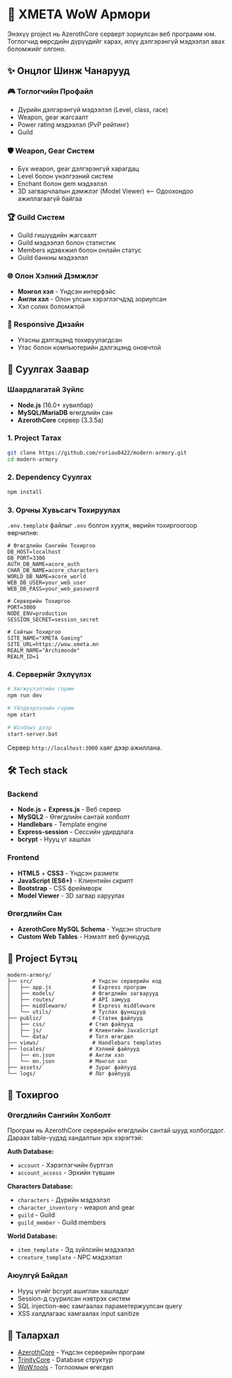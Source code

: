 # 🏰 XMETA WoW Армори

Энэхүү project нь AzerothCore серверт зориулсан веб программ юм. Тоглогчид өөрсдийн дүрүүдийг харах, илүү дэлгэрэнгүй мэдээлэл авах боломжийг олгоно.

## ✨ Онцлог Шинж Чанарууд

### 🎮 Тоглогчийн Профайл
- Дүрийн дэлгэрэнгүй мэдээлэл (Level, class, race)
- Weapon, gear жагсаалт
- Power rating мэдээлэл (PvP рейтинг)
- Guild

### 🛡️ Weapon, Gear Систем
- Бүх weapon, gear дэлгэрэнгүй харагдац
- Level болон үнэлгээний систем
- Enchant болон gem мэдээлэл
- 3D загварчлалын дэмжлэг (Model Viewer) <-- Одоохондоо ажиллагаагүй байгаа

### 🏆 Guild Систем
- Guild гишүүдийн жагсаалт
- Guild мэдээлэл болон статистик
- Members идэвхжил болон онлайн статус
- Guild банкны мэдээлэл

### 🌐 Олон Хэлний Дэмжлэг
- **Монгол хэл** - Үндсэн интерфэйс
- **Англи хэл** - Олон улсын хэрэглэгчдэд зориулсан
- Хэл солих боломжтой

### 📱 Responsive Дизайн
- Утасны дэлгэцэнд тохируулагдсан
- Утас болон компьютерийн дэлгэцэнд оновчтой

## 🚀 Суулгах Заавар

### Шаардлагатай Зүйлс
- **Node.js** (16.0+ хувилбар)
- **MySQL/MariaDB** өгөгдлийн сан
- **AzerothCore** сервер (3.3.5a)

### 1. Project Татах
```bash
git clone https://github.com/roriau0422/modern-armory.git
cd modern-armory
```

### 2. Dependency Суулгах
```bash
npm install
```

### 3. Орчны Хувьсагч Тохируулах
`.env.template` файлыг `.env` болгон хуулж, өөрийн тохиргоогоор өөрчилнө:

```env
# Өгөгдлийн Сангийн Тохиргоо
DB_HOST=localhost
DB_PORT=3306
AUTH_DB_NAME=acore_auth
CHAR_DB_NAME=acore_characters
WORLD_DB_NAME=acore_world
WEB_DB_USER=your_web_user
WEB_DB_PASS=your_web_password

# Серверийн Тохиргоо
PORT=3000
NODE_ENV=production
SESSION_SECRET=session_secret

# Сайтын Тохиргоо
SITE_NAME="XMETA Gaming"
SITE_URL=https://wow.xmeta.mn
REALM_NAME="Archimonde"
REALM_ID=1
```

### 4. Серверийг Эхлүүлэх
```bash
# Хөгжүүлэлтийн горим
npm run dev

# Үйлдвэрлэлийн горим
npm start

# Windows дээр
start-server.bat
```

Сервер `http://localhost:3000` хаяг дээр ажиллана.

## 🛠️ Tech stack

### Backend
- **Node.js** + **Express.js** - Веб сервер
- **MySQL2** - Өгөгдлийн сантай холболт
- **Handlebars** - Template engine
- **Express-session** - Сессийн удирдлага
- **bcrypt** - Нууц үг хашлах

### Frontend
- **HTML5** + **CSS3** - Үндсэн разметк
- **JavaScript (ES6+)** - Клиентийн скрипт
- **Bootstrap** - CSS фреймворк
- **Model Viewer** - 3D загвар харуулах

### Өгөгдлийн Сан
- **AzerothCore MySQL Schema** - Үндсэн structure
- **Custom Web Tables** - Нэмэлт веб функцууд

## 📁 Project Бүтэц

```
modern-armory/
├── src/                   # Үндсэн серверийн код
│   ├── app.js             # Express програм
│   ├── models/            # Өгөгдлийн загварууд
│   ├── routes/            # API замууд
│   ├── middleware/        # Express middleware
│   └── utils/             # Туслах функцууд
├── public/                # Статик файлууд
│   ├── css/              # Стил файлууд
│   ├── js/               # Клиентийн JavaScript
│   └── data/             # Тогл өгөгдөл
├── views/                 # Handlebars templates
├── locales/              # Хэлний файлууд
│   ├── en.json           # Англи хэл
│   └── mn.json           # Монгол хэл
├── assets/               # Зураг файлууд
└── logs/                 # Лог файлууд
```

## 🔧 Тохиргоо

### Өгөгдлийн Сангийн Холболт
Програм нь AzerothCore серверийн өгөгдлийн сантай шууд холбогддог. Дараах table-үүдэд хандалтын эрх хэрэгтэй:

**Auth Database:**
- `account` - Хэрэглэгчийн бүртгэл
- `account_access` - Эрхийн түвшин

**Characters Database:**
- `characters` - Дүрийн мэдээлэл
- `character_inventory` - weapon and gear
- `guild` - Guild
- `guild_member` - Guild members

**World Database:**
- `item_template` - Эд зүйлсийн мэдээлэл
- `creature_template` - NPC мэдээлэл

### Аюулгүй Байдал
- Нууц үгийг bcrypt ашиглан хашладаг
- Session-д суурилсан нэвтрэх систем
- SQL injection-өөс хамгаалах параметержуулсан query
- XSS халдлагаас хамгаалах input sanitize


## 🙏 Талархал

- [AzerothCore](https://www.azerothcore.org/) - Үндсэн серверийн програм
- [TrinityCore](https://trinitycore.org/) - Database структур
- [WoW.tools](https://wago.tools/) - Тоглоомын өгөгдөл